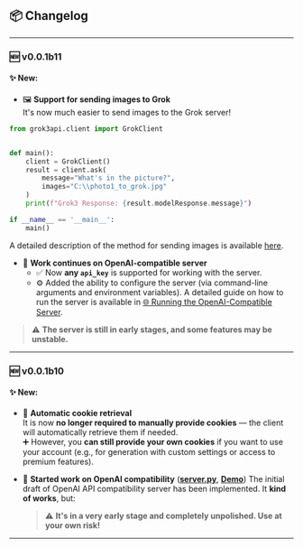 ## 📦 Changelog

---

### 🆕 v0.0.1b11

#### ✨ New:
- 🖼️ **Support for sending images to Grok**  
  It's now much easier to send images to the Grok server!

```python
from grok3api.client import GrokClient


def main():
    client = GrokClient()
    result = client.ask(
        message="What's in the picture?",
        images="C:\\photo1_to_grok.jpg"
    )
    print(f"Grok3 Response: {result.modelResponse.message}")

if __name__ == '__main__':
    main()
```

A detailed description of the method for sending images is available [here](askDoc.md).

- 🤖 **Work continues on OpenAI-compatible server**  
  - ✅ Now **any `api_key`** is supported for working with the server.
  - ⚙️ Added the ability to configure the server (via command-line arguments and environment variables). A detailed guide on how to run the server is available in [🌐 Running the OpenAI-Compatible Server](OpenAI_Server.md).

> ⚠️ **The server is still in early stages, and some features may be unstable.**

---


### 🆕 v0.0.1b10

#### ✨ New:
- 🔐 **Automatic cookie retrieval**  
  It is now **no longer required to manually provide cookies** — the client will automatically retrieve them if needed.  
  ➕ However, you **can still provide your own cookies** if you want to use your account (e.g., for generation with custom settings or access to premium features).

- 🤖 **Started work on OpenAI compatibility** ([**server.py**](../../grok3api/server.py), [**Demo**](../../tests/openai_test.py))
  The initial draft of OpenAI API compatibility server has been implemented. It **kind of works**, but:  
  > ⚠️ **It's in a very early stage and completely unpolished. Use at your own risk!**

---

